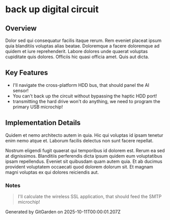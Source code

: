 # back up digital circuit

## Overview
Dolor sed qui consequatur facilis itaque rerum. Rem eveniet placeat ipsum quia blanditiis voluptas alias beatae. Doloremque a facere doloremque ad quidem et iure reprehenderit. Labore dolores unde quaerat voluptas cupiditate quis dolores. Officiis hic quasi officia amet. Quis aut dicta.

## Key Features
- I'll navigate the cross-platform HDD bus, that should panel the AI sensor!
- You can't back up the circuit without bypassing the haptic HDD port!
- transmitting the hard drive won't do anything, we need to program the primary USB microchip!

## Implementation Details
Quidem et nemo architecto autem in quia. Hic qui voluptas id ipsam tenetur enim nemo atque et. Laborum facilis delectus non sunt facere repellat.
 Nostrum eligendi fugit quaerat qui temporibus id dolorem est. Rerum ea sed at dignissimos. Blanditiis perferendis dicta ipsum quidem eum voluptatibus ipsam repellendus. Eveniet sit quibusdam quam autem quia. Et ab ducimus provident voluptatem occaecati quod dolorem dolorum sit. Et magnam magni voluptas ex qui dolores reiciendis aut.

### Notes
> I'll calculate the wireless SSL application, that should feed the SMTP microchip!

Generated by GitGarden on 2025-10-11T00:00:01.207Z